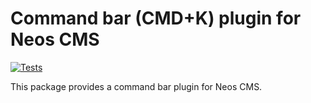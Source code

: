 # Command bar (CMD+K) plugin for Neos CMS

[![Tests](https://github.com/Sebobo/Shel.Neos.CommandBar/actions/workflows/tests.yml/badge.svg)](https://github.com/Sebobo/Shel.Neos.CommandBar/actions/workflows/tests.yml)

This package provides a command bar plugin for Neos CMS.

